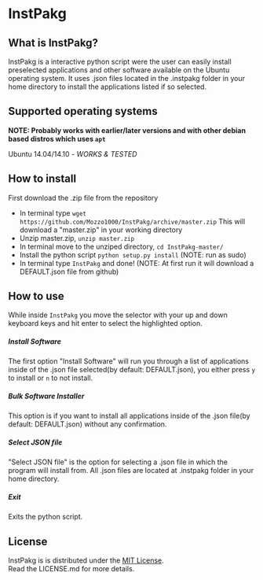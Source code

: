 InstPakg
========

What is InstPakg?
-----------------
InstPakg is a interactive python script were the user can easily install preselected applications and other software available on the Ubuntu operating system. It uses .json files located in the .instpakg folder in your home directory to install the applications listed if so selected.

Supported operating systems
---------------------------
**NOTE: Probably works with earlier/later versions and with other debian based distros which uses ```apt```**

Ubuntu 14.04/14.10 - *WORKS & TESTED*

How to install
-----------------
First download the .zip file from the repository
* In terminal type ```wget https://github.com/Mozzo1000/InstPakg/archive/master.zip```
This will download a "master.zip" in your working directory
* Unzip master.zip, ```unzip master.zip```
* In terminal move to the unziped directory, ```cd InstPakg-master/```
* Install the python script ```python setup.py install``` (NOTE: run as sudo)
* In terminal type ```InstPakg``` and done! (NOTE: At first run it will download a DEFAULT.json file from github)

How to use
----------
While inside ```InstPakg``` you move the selector with your up and down keyboard keys and hit enter to select the highlighted option.
##### Install Software
The first option "Install Software" will run you through a list of applications inside of the .json file selected(by default: DEFAULT.json), you either press ```y``` to install or ```n``` to not install.
##### Bulk Software Installer
This option is if you want to install all applications inside of the .json file(by default: DEFAULT.json) without any confirmation.
##### Select JSON file
"Select JSON file" is the option for selecting a .json file in which the program will install from. All .json files are located at .instpakg folder in your home directory.
##### Exit
Exits the python script.

License
-------
InstPakg is is distributed under the [MIT License](http://opensource.org/licenses/MIT).  
Read the LICENSE.md for more details.
